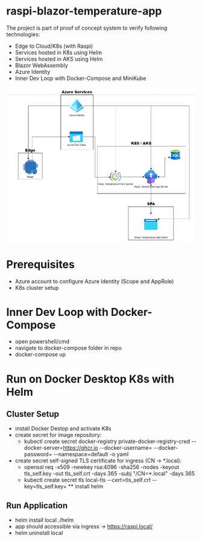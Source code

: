 # raspi-blazor-temperature-app
The project is part of proof of concept system to verify following technologies:
* Edge to Cloud/K8s (with Raspi)
* Services hosted in K8s using Helm
* Services hosted in AKS using Helm
* Blazor WebAssembly
* Azure Identity 
* Inner Dev Loop with Docker-Compose and MiniKube

![System Design](https://github.com/ettenauer/raspi-blazor-temperature-app/blob/master/images/SystemDesign.PNG)

# Prerequisites
* Azure account to configure Azure Identity (Scope and AppRole)
* K8s cluster setup

# Inner Dev Loop with Docker-Compose
* open powershell/cmd
* navigate to docker-compose folder in repo
* docker-compose up

# Run on Docker Desktop K8s with Helm
## Cluster Setup
* install Docker Destop and activate K8s
* create secret for image repository:
	* kubectl create secret docker-registry private-docker-registry-cred --docker-server=https://ghcr.io --docker-username=<USERNAME> --docker-password=<PASSWORD> --namespace=default -o yaml
* create secret self-signed TLS certificate for ingress (CN -> *.local):
	* openssl req -x509 -newkey rsa:4096 -sha256 -nodes -keyout tls_self.key -out tls_self.crt -days 365 -subj "/CN=*.local" -days 365
	* kubectl create secret tls local-tls --cert=tls_self.crt --key=tls_self.key+
** install helm

## Run Application
* helm install local ./helm 
* app should accessible via ingress -> https://raspi.local/
* helm uninstall local 
